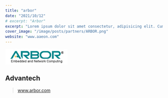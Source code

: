 ```yaml
---
title: "arbor"
date: "2021/10/12"
# excerpt: "Arbor"
excerpt: "Lorem ipsum dolor sit amet consectetur, adipisicing elit. Cum quia a cumque omnis est esse quo ab saepe nihil facilis eius quaerat explicabo vitae, repellat quas debitis error ullam tempore!"
cover_image: "/image/posts/partners/ARBOR.png"
website: "www.aaeon.com"
---
```


<img src='../../image/partners/ARBOR.png' />

## Advantech

> www.arbor.com

